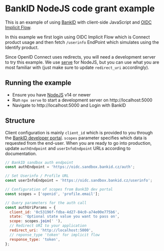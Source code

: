 # BankID NodeJS code grant example

This is an example of using [BankID](https://developer.bankid.cz/) with client-side JavaScript and [OIDC Implicit Flow](https://openid.net/specs/openid-connect-core-1_0.html#ImplicitFlowAuth).

In this example we first login using OIDC Implicit Flow which is Connect product usage and then fetch `/userinfo` EndPoint which simulates using the Identify product.

Since OpenID Connect uses redirects, you will need a development server to try this example. We use [serve](https://www.npmjs.com/package/serve) for NodeJS, but you can use what you are most familiar with (just make sure to update `redirect_uri` accordingly).

## Running the example

- Ensure you have [NodeJS](https://nodejs.org/en/) v14 or newer
- Run `npx serve` to start a development server on http://localhost:5000
- Navigate to http://localhost:5000 and Login with BankID

## Structure

Client configuration is mainly `client_id` which is provided to you through the [BankID developer portal](https://developer.bankid.cz/). `scopes` parameter specifies which data is requested from the end-user. When you are ready to go into production, update `authEndpoint` and `userInfoEndpoint` URLs according to documentation.

```javascript
// BankID sandbox auth endpoint
const authEndpoint = 'https://oidc.sandbox.bankid.cz/auth';

// Set Userinfo / Profile URL
const userInfoEndpoint = 'https://oidc.sandbox.bankid.cz/userinfo';

// Configuration of scopes from BankID dev portal
const scopes = ['openid', 'profile.email'];

// Query parameters for the auth call
const authUriParams = {
  client_id: '0c53196f-fdba-4d27-84c0-a74e00e775b6',
  state: 'Optional state value you want to pass on',
  scope: scopes.join(' '),
  // Redirect URI to your application
  redirect_uri: 'http://localhost:5000',
  // reponse_type 'token' for implicit flow
  response_type: 'token',
};
```
